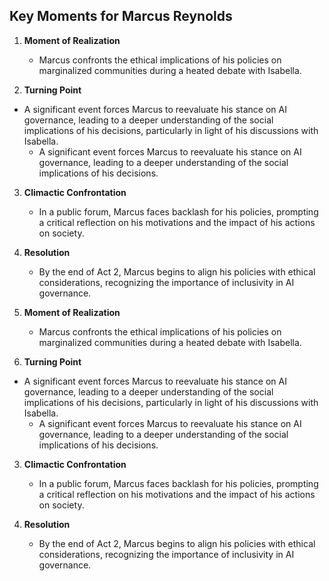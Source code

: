 ## Key Moments for Marcus Reynolds

1. **Moment of Realization**
   - Marcus confronts the ethical implications of his policies on marginalized communities during a heated debate with Isabella.

2. **Turning Point**
- A significant event forces Marcus to reevaluate his stance on AI governance, leading to a deeper understanding of the social implications of his decisions, particularly in light of his discussions with Isabella.
   - A significant event forces Marcus to reevaluate his stance on AI governance, leading to a deeper understanding of the social implications of his decisions.

3. **Climactic Confrontation**
   - In a public forum, Marcus faces backlash for his policies, prompting a critical reflection on his motivations and the impact of his actions on society.

4. **Resolution**
   - By the end of Act 2, Marcus begins to align his policies with ethical considerations, recognizing the importance of inclusivity in AI governance.

1. **Moment of Realization**
   - Marcus confronts the ethical implications of his policies on marginalized communities during a heated debate with Isabella.

2. **Turning Point**
- A significant event forces Marcus to reevaluate his stance on AI governance, leading to a deeper understanding of the social implications of his decisions, particularly in light of his discussions with Isabella.
   - A significant event forces Marcus to reevaluate his stance on AI governance, leading to a deeper understanding of the social implications of his decisions.

3. **Climactic Confrontation**
   - In a public forum, Marcus faces backlash for his policies, prompting a critical reflection on his motivations and the impact of his actions on society.

4. **Resolution**
   - By the end of Act 2, Marcus begins to align his policies with ethical considerations, recognizing the importance of inclusivity in AI governance.
